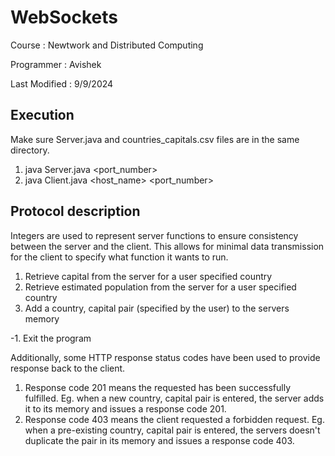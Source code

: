 # WebSockets
Course : Newtwork and Distributed Computing

Programmer : Avishek

Last Modified : 9/9/2024

## Execution
Make sure Server.java and countries_capitals.csv files are in the same directory.
1. java Server.java <port_number>
2. java Client.java <host_name> <port_number>

## Protocol description
Integers are used to represent server functions to ensure consistency between the server and the client. This allows for minimal data transmission for the client to specify what function it wants to run.
1. Retrieve capital from the server for a user specified country
2. Retrieve estimated population from the server for a user specified country
3. Add a country, capital pair (specified by the user) to the servers memory

-1. Exit the program

Additionally, some HTTP response status codes have been used to provide response back to the client.
1. Response code 201 means the requested has been successfully fulfilled. Eg. when a new country, capital pair is entered, the server adds it to its memory and issues a response code 201.
2. Response code 403 means the client requested a forbidden request. Eg. when a pre-existing country, capital pair is entered, the servers doesn't duplicate the pair in its memory and issues a response code 403.
